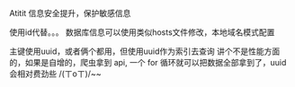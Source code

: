 Atitit 信息安全提升，保护敏感信息


使用id代替。。。
数据库信息可以使用类似hosts文件修改，本地域名模式配置


主键使用uuid，或者俩个都用，但使用uuid作为索引去查询
讲个不是性能方面的，如果是自增的，爬虫拿到 api, 一个 for 循环就可以把数据全部拿到了，uuid 会相对费劲些 /(ㄒoㄒ)/~~
